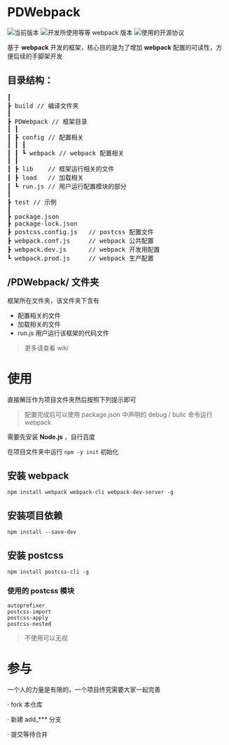# PDWebpack
![](https://img.shields.io/badge/version-0.0.1-00b58a.svg "当前版本")
![](https://img.shields.io/badge/webpack-4.41.5+-2e93ff.svg "开发所使用等等 webpack 版本")
![](https://img.shields.io/badge/license-Apache%202.0-f27122.svg "使用的开源协议")

基于 **webpack** 开发的框架，核心目的是为了增加 **webpack** 配置的可读性，方便后续的手脚架开发

## 目录结构：
<pre>
┃
┣ build // 编译文件夹
┃
┣ PDWebpack // 框架目录
┃ ┃
┃ ┣ config // 配置相关
┃ ┃ ┃
┃ ┃ ┗ webpack // webpack 配置相关
┃ ┃
┃ ┣ lib    // 框架运行相关的文件
┃ ┣ load   // 加载相关
┃ ┗ run.js // 用户运行配置模块的部分
┃
┣ test // 示例
┃
┣ package.json
┣ package-lock.json
┣ postcss.config.js   // postcss 配置文件
┣ webpack.conf.js     // webpack 公共配置
┣ webpack.dev.js      // webpack 开发用配置
┗ webpack.prod.js     // webpack 生产配置
</pre>

## /PDWebpack/ 文件夹

框架所在文件夹，该文件夹下含有
- 配置相关的文件
- 加载相关的文件
- run.js 用户运行该框架的代码文件

> 更多请查看 wiki

# 使用
直接解压作为项目文件夹然后按照下列提示即可
> 配置完成后可以使用 package.json 中声明的 debug / bulic 命令运行 webpack

需要先安装 **Node.js** ，自行百度

在项目文件夹中运行 `npm -y init` 初始化

## 安装 **webpack**
```
npm install webpack webpack-cli webpack-dev-server -g
```

## 安装项目依赖
```
npm install --save-dev
```
## 安装 **postcss**
```
npm install postcss-cli -g
```
### 使用的 **postcss** 模块
```
autoprefixer
postcss-import
postcss-apply
postcss-nested
```
> 不使用可以无视 

# 参与
一个人的力量是有限的，一个项目终究需要大家一起完善

· fork 本仓库

· 新建 add_*** 分支 

· 提交等待合并